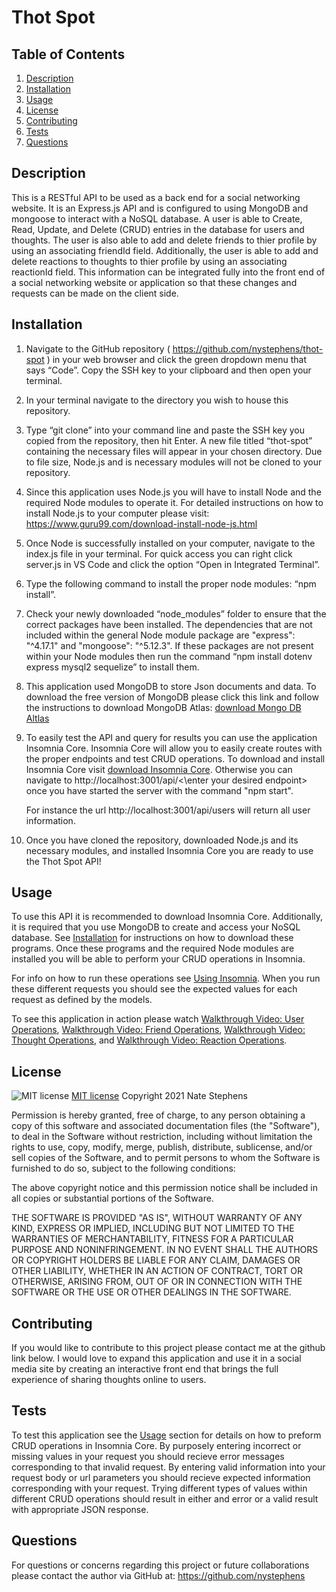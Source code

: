 # Thot Spot

## Table of Contents
1. [Description](#description)
2. [Installation](#installation)
3. [Usage](#usage)
4. [License](#license)
5. [Contributing](#contributing)
6. [Tests](#tests)
7. [Questions](#questions)

## Description
This is a RESTful API to be used as a back end for a social networking website.  It is an Express.js API and is configured to using MongoDB and mongoose to interact with a NoSQL database.  A user is able to Create, Read, Update, and Delete (CRUD) entries in the database for users and thoughts.  The user is also able to add and delete friends to thier profile by using an associating friendId field. Additionally, the user is able to add and delete reactions to thoughts to thier profile by using an associating reactionId field.  This information can be integrated fully into the front end of a social networking website or application so that these changes and requests can be made on the client side.  

## Installation
1.  Navigate to the GitHub repository ( https://github.com/nystephens/thot-spot ) in your web browser and click the green dropdown menu that says “Code”.  Copy the SSH key to your clipboard and then open your terminal.  

2.  In your terminal navigate to the directory you wish to house this repository.   

3.  Type “git clone” into your command line and paste the SSH key you copied from the repository, then hit Enter.  A new file titled “thot-spot” containing the necessary files will appear in your chosen directory.  Due to file size, Node.js and is necessary  modules will not be cloned to your repository.

4.  Since this application uses Node.js you will have to install Node and the required Node modules to operate it.  For detailed instructions on how  to install Node.js to your computer please visit: https://www.guru99.com/download-install-node-js.html  

5.  Once Node is successfully installed on your computer, navigate to the index.js file in your terminal.  For quick access you can right click server.js in VS Code and click the option “Open in Integrated Terminal”. 

6.  Type the following command to install the proper node modules: “npm install”.  

7.  Check your newly downloaded “node_modules” folder to ensure that the correct packages have been installed.  The dependencies that are not included within the general Node module package are "express": "^4.17.1" and "mongoose": "^5.12.3".  If these packages are not present within your Node modules then run the command “npm install dotenv express mysql2 sequelize” to install them.  

8.  This application used MongoDB to store Json documents and data.  To download the free version of MongoDB please click this link and follow the instructions to download MongoDB Atlas: [download Mongo DB Altlas](https://docs.mongodb.com/manual/installation/)

9.  To easily test the API and query for results you can use the application Insomnia Core.  Insomnia Core will allow you to easily create routes with the proper endpoints and test CRUD operations.  To download and install Insomnia Core visit [download Insomnia Core](https://insomnia.rest/download).  Otherwise you can navigate to http://localhost:3001/api/<\enter your desired endpoint> once you have started the server with the command "npm start".

    For instance the url http://localhost:3001/api/users will return all user information.

10.  Once you have cloned the repository, downloaded Node.js and its necessary modules, and installed Insomnia Core you are ready to use the Thot Spot API!  

## Usage
To use this API it is recommended to download Insomnia Core.  Additionally, it is required that you use MongoDB to create and access your NoSQL database.  See [Installation](#installation) for instructions on how to download these programs. Once these programs and the required Node modules are installed you will be able to perform your CRUD operations in Insomnia.  

For info on how to run these operations see [Using Insomnia](https://apis.support.brightcove.com/general/use-insomnia-api-requests.html).  When you run these different requests you should see the expected values for each request as defined by the models.

To see this application in action please watch [Walkthrough Video: User Operations](https://drive.google.com/file/d/1IWE3H57X1GuR4jt1wZG44IghfFpWLjaU/view), [Walkthrough Video: Friend Operations](https://drive.google.com/file/d/1DGat36pF5wopgPRJke-xFlkkErMJd6hV/view), [Walkthrough Video: Thought Operations](), and [Walkthrough Video: Reaction Operations]().

## License
![MIT license](https://img.shields.io/badge/license-MIT-brightgreen)
[MIT license](https://opensource.org/licenses/MIT)
Copyright 2021 Nate Stephens

Permission is hereby granted, free of charge, to any person obtaining a copy of this software and associated documentation files (the "Software"), to deal in the Software without restriction, including without limitation the rights to use, copy, modify, merge, publish, distribute, sublicense, and/or sell copies of the Software, and to permit persons to whom the Software is furnished to do so, subject to the following conditions:

The above copyright notice and this permission notice shall be included in all copies or substantial portions of the Software.

THE SOFTWARE IS PROVIDED "AS IS", WITHOUT WARRANTY OF ANY KIND, EXPRESS OR IMPLIED, INCLUDING BUT NOT LIMITED TO THE WARRANTIES OF MERCHANTABILITY, FITNESS FOR A PARTICULAR PURPOSE AND NONINFRINGEMENT. IN NO EVENT SHALL THE AUTHORS OR COPYRIGHT HOLDERS BE LIABLE FOR ANY CLAIM, DAMAGES OR OTHER LIABILITY, WHETHER IN AN ACTION OF CONTRACT, TORT OR OTHERWISE, ARISING FROM, OUT OF OR IN CONNECTION WITH THE SOFTWARE OR THE USE OR OTHER DEALINGS IN THE SOFTWARE.

## Contributing
If you would like to contribute to this project please contact me at the github link below.  I would love to expand this application and use it in a social media site by creating an interactive front end that brings the full experience of sharing thoughts online to users.  

## Tests
To test this application see the [Usage](#usage) section for details on how to preform CRUD operations in Insomnia Core.  By purposely entering incorrect or missing values in your request you should recieve error messages corresponding to that invalid request.  By entering valid information into your request body or url parameters you should recieve expected information corresponding with your request.  Trying different types of values within different CRUD operations should result in either and error or a valid result with appropriate JSON response.  

## Questions
For questions or concerns regarding this project or future collaborations please contact the author via GitHub at:
https://github.com/nystephens
